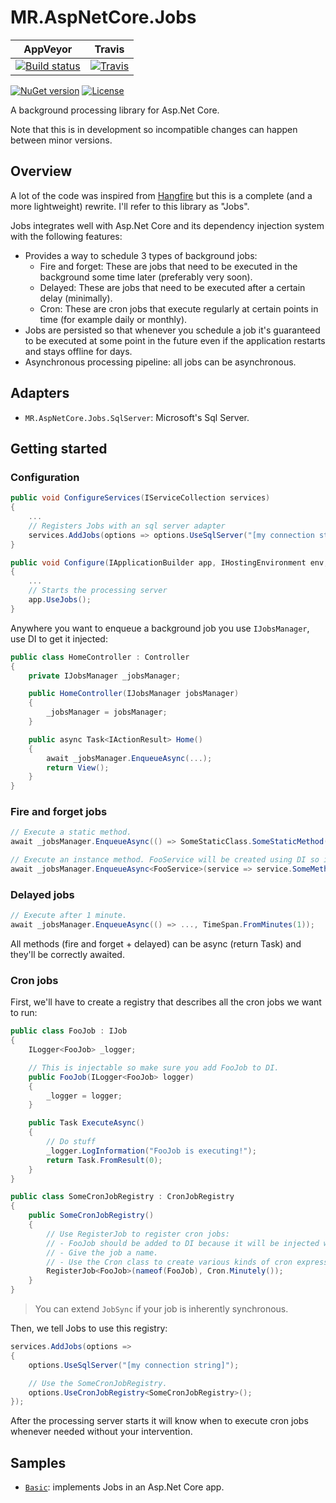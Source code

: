# MR.AspNetCore.Jobs

AppVeyor | Travis
---------|-------
[![Build status](https://img.shields.io/appveyor/ci/mrahhal/mr-aspnetcore-jobs/master.svg)](https://ci.appveyor.com/project/mrahhal/mr-aspnetcore-jobs) | [![Travis](https://img.shields.io/travis/mrahhal/MR.AspNetCore.Jobs.svg)](https://travis-ci.org/mrahhal/MR.AspNetCore.Jobs)

[![NuGet version](https://img.shields.io/nuget/v/MR.AspNetCore.Jobs.svg)](https://www.nuget.org/packages/MR.AspNetCore.Jobs)
[![License](https://img.shields.io/badge/license-MIT-blue.svg)](https://opensource.org/licenses/MIT)

A background processing library for Asp.Net Core.

Note that this is in development so incompatible changes can happen between minor versions.

## Overview

A lot of the code was inspired from [Hangfire](https://github.com/HangfireIO/Hangfire) but this is a complete (and a more lightweight) rewrite. I'll refer to this library as "Jobs".

Jobs integrates well with Asp.Net Core and its dependency injection system with the following features:

- Provides a way to schedule 3 types of background jobs:
    - Fire and forget: These are jobs that need to be executed in the background some time later (preferably very soon).
    - Delayed: These are jobs that need to be executed after a certain delay (minimally).
    - Cron: These are cron jobs that execute regularly at certain points in time (for example daily or monthly).
- Jobs are persisted so that whenever you schedule a job it's guaranteed to be executed at some point in the future even if the application restarts and stays offline for days.
- Asynchronous processing pipeline: all jobs can be asynchronous.

## Adapters

- `MR.AspNetCore.Jobs.SqlServer`: Microsoft's Sql Server.

## Getting started

### Configuration
```cs
public void ConfigureServices(IServiceCollection services)
{
    ...
    // Registers Jobs with an sql server adapter
    services.AddJobs(options => options.UseSqlServer("[my connection string]"));
}

public void Configure(IApplicationBuilder app, IHostingEnvironment env, ILoggerFactory loggerFactory)
{
    ...
    // Starts the processing server
    app.UseJobs();
}
```

Anywhere you want to enqueue a background job you use `IJobsManager`, use DI to get it injected:
```cs
public class HomeController : Controller
{
    private IJobsManager _jobsManager;

    public HomeController(IJobsManager jobsManager)
    {
        _jobsManager = jobsManager;
    }

    public async Task<IActionResult> Home()
    {
        await _jobsManager.EnqueueAsync(...);
        return View();
    }
}
```

### Fire and forget jobs
```cs
// Execute a static method.
await _jobsManager.EnqueueAsync(() => SomeStaticClass.SomeStaticMethod("foo"));

// Execute an instance method. FooService will be created using DI so it is injectable.
await _jobsManager.EnqueueAsync<FooService>(service => service.SomeMethod("foo"));
```

### Delayed jobs
```cs
// Execute after 1 minute.
await _jobsManager.EnqueueAsync(() => ..., TimeSpan.FromMinutes(1));
```

All methods (fire and forget + delayed) can be async (return Task) and they'll be correctly awaited.

### Cron jobs
First, we'll have to create a registry that describes all the cron jobs we want to run:

```cs
public class FooJob : IJob
{
    ILogger<FooJob> _logger;

    // This is injectable so make sure you add FooJob to DI.
    public FooJob(ILogger<FooJob> logger)
    {
        _logger = logger;
    }

    public Task ExecuteAsync()
    {
        // Do stuff
        _logger.LogInformation("FooJob is executing!");
        return Task.FromResult(0);
    }
}

public class SomeCronJobRegistry : CronJobRegistry
{
    public SomeCronJobRegistry()
    {
        // Use RegisterJob to register cron jobs:
        // - FooJob should be added to DI because it will be injected when executing the job.
        // - Give the job a name.
        // - Use the Cron class to create various kinds of cron expressions.
        RegisterJob<FooJob>(nameof(FooJob), Cron.Minutely());
    }
}
```

> You can extend `JobSync` if your job is inherently synchronous.

Then, we tell Jobs to use this registry:
```cs
services.AddJobs(options =>
{
    options.UseSqlServer("[my connection string]");

    // Use the SomeCronJobRegistry.
    options.UseCronJobRegistry<SomeCronJobRegistry>();
});
```

After the processing server starts it will know when to execute cron jobs whenever needed without your intervention.

## Samples

- [`Basic`](/samples/Basic): implements Jobs in an Asp.Net Core app.
